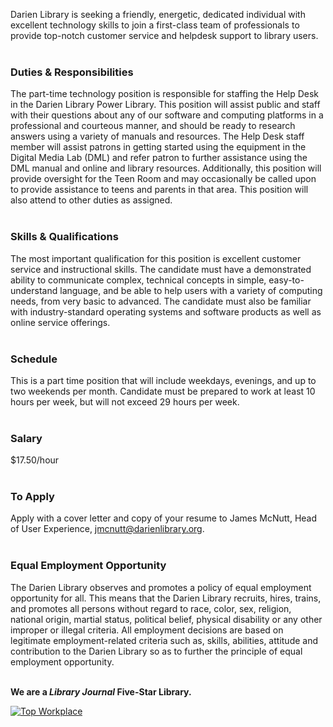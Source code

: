 Darien Library is seeking a friendly, energetic, dedicated individual with excellent technology skills to join a first-class team of professionals to provide top-notch customer service and helpdesk support to library users.
<br />
<br />

### Duties & Responsibilities
The part-time technology position is responsible for staffing the Help Desk in the Darien Library Power Library. This position will assist public and staff with their questions about any of our software and computing platforms in a professional and courteous manner, and should be ready to research answers using a variety of manuals and resources. The Help Desk staff member will assist patrons in getting started using the equipment in the Digital Media Lab (DML) and refer patron to further assistance using the DML manual and online and library resources. Additionally, this position will provide oversight for the Teen Room and may occasionally be called upon to provide assistance to teens and parents in that area. This position will also attend to other duties as assigned.
<br />
<br />

### Skills & Qualifications
The most important qualification for this position is excellent customer service and instructional skills. The candidate must have a demonstrated ability to communicate complex, technical concepts in simple, easy-to-understand language, and be able to help users with a variety of computing needs, from very basic to advanced. The candidate must also be familiar with industry-standard operating systems and software products as well as online service offerings.
<br />
<br />

### Schedule
This is a part time position that will include weekdays, evenings, and up to two weekends per month. Candidate must be prepared to work at least 10 hours per week, but will not exceed 29 hours per week.
<br />
<br />

### Salary
$17.50/hour
<br />
<br />

### To Apply
Apply with a cover letter and copy of your resume to James McNutt, Head of User Experience, [jmcnutt@darienlibrary.org](mailto:jmcnutt@darienlibrary.org "James McNutt").
<br />
<br />

### Equal Employment Opportunity
The Darien Library observes and promotes a policy of equal employment opportunity for all. This means that the Darien Library recruits, hires, trains, and promotes all persons without regard to race, color, sex, religion, national origin, martial status, political belief, physical disability or any other improper or illegal criteria. All employment decisions are based on legitimate employment-related criteria such as, skills, abilities, attitude and contribution to the Darien Library so as to further the principle of equal employment opportunity.
<br />
<br />

<div class="row margin-bottom-20">
	
**We are a _Library Journal_ Five-Star Library.**

<div class="col-md-3">
<a href="https://dar.to/2Re2Gd7"><img class="img-responsive" src="/uploads/logos/2018_top_places_to_work_award.jpg" alt="Top Workplace" /></a>
</div>
</div>